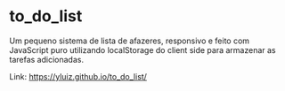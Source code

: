 # to_do_list

Um pequeno sistema de lista de afazeres, responsivo e feito com JavaScript puro utilizando localStorage do client side para armazenar as tarefas adicionadas.



Link: https://yluiz.github.io/to_do_list/
